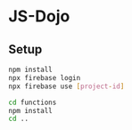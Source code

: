 # JS-Dojo

## Setup

```bash
npm install
npx firebase login
npx firebase use [project-id]
```

```bash
cd functions
npm install
cd ..
```
